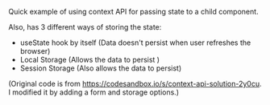 Quick example of using context API for passing state to a child component.

Also, has 3 different ways of storing the state:

- useState hook by itself (Data doesn't persist when user refreshes the browser)
- Local Storage (Allows the data to persist )
- Session Storage (Also allows the data to persist)

(Original code is from https://codesandbox.io/s/context-api-solution-2y0cu. I modified it by adding a form and storage options.)